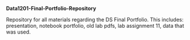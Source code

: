 **Data1201-Final-Portfolio-Repository**
 
 Repository for all materials regarding the DS Final Portfolio. 
 This includes: presentation, notebook portfolio, old lab pdfs, lab assignment 11, data that was used. 

